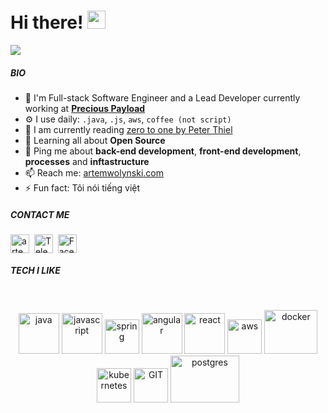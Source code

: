 # Hi there! <img src="https://github.com/TheDudeThatCode/TheDudeThatCode/blob/master/Assets/Hi.gif" width="29px">

![](https://i.pinimg.com/originals/b2/2a/a2/b22aa22b2f3f55b6468361158d52e2e7.gif)

##### BIO

- 🏢 I'm  Full-stack Software Engineer and a Lead Developer currently working at <a href="https://preciouspayload.com/" alt="precious-payload">**Precious Payload**</a>
- ⚙️ I use daily: `.java`, `.js`, `aws`, `coffee (not script)`
- 📖 I am currently reading [zero to one by Peter Thiel](https://amzn.to/3dTQa0k)
- 🌱 Learning all about **Open Source**
- 💬 Ping me about **back-end development**, **front-end development**, **processes** and **inftastructure**
- 📫 Reach me: [artemwolynski.com](https://artemwolynski.com)
- ⚡ Fun fact: Tôi nói tiếng việt

##### CONTACT ME
<p>
<a href="https://linkedin.com/in/artem-wolynski" target="blank"><img align="center" src="https://www.vectorlogo.zone/logos/linkedin/linkedin-icon.svg" alt="artem-wolynski" height="30" width="30" /></a>&nbsp;
<a href="https://t.me/artemWolynski" target="blank"><img align="center" src="https://www.vectorlogo.zone/logos/telegram/telegram-tile.svg" alt="Telegram" height="30" width="30" /></a>&nbsp;
<a href="https://www.facebook.com/artem.wolynski"><img align="center" alt="Facebook" width="30px" src="https://www.vectorlogo.zone/logos/facebook/facebook-official.svg" /></a>
</p>

##### TECH I LIKE
<br>
<p align="center">
      <img src="https://www.vectorlogo.zone/logos/java/java-icon.svg" alt="java" width="65" height="65"/> 
      <img src="https://www.vectorlogo.zone/logos/javascript/javascript-icon.svg" alt="javascript" width="65" height="65"/> 
      <img src="https://www.vectorlogo.zone/logos/springio/springio-icon.svg" alt="spring" width="55" height="55"/>
      <img src="https://www.vectorlogo.zone/logos/angular/angular-icon.svg" alt="angular" width="65" height="65"/> 
      <img src="https://www.vectorlogo.zone/logos/reactjs/reactjs-icon.svg" alt="react" width="65" height="65"/> 
      <img src="https://www.vectorlogo.zone/logos/amazon_aws/amazon_aws-icon.svg" alt="aws" width="55" height="55"/>
      <img src="https://www.vectorlogo.zone/logos/docker/docker-icon.svg" alt="docker" width="85" height="70"/> 
      <img src="https://www.vectorlogo.zone/logos/kubernetes/kubernetes-icon.svg" alt="kubernetes" width="55" height="55"/>
      <img src="https://www.vectorlogo.zone/logos/gitlab/gitlab-icon.svg" alt="GIT" width="55" height="55"/> 
      <img src="https://www.vectorlogo.zone/logos/postgresql/postgresql-icon.svg" alt="postgres" width="110" height="75"/> 
</p>
